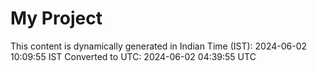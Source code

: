 # My Project

This content is dynamically generated in Indian Time (IST): 2024-06-02 10:09:55 IST
Converted to UTC: 2024-06-02 04:39:55 UTC
